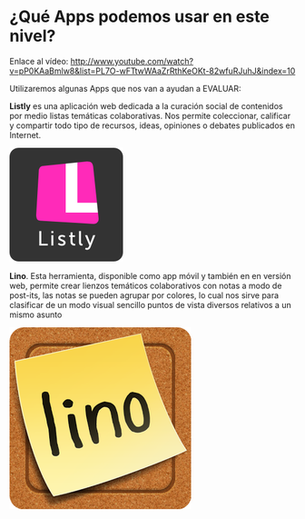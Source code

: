 # ¿Qué Apps podemos usar en este nivel?

Enlace al vídeo: [](http://www.youtube.com/watch?v=pP0KAaBmlw8&list=PL7O-wFTtwWAaZrRthKeOKt-82wfuRJuhJ&index=10)http://www.youtube.com/watch?v=pP0KAaBmlw8&list=PL7O-wFTtwWAaZrRthKeOKt-82wfuRJuhJ&index=10

Utilizaremos algunas Apps que nos van a ayudan a EVALUAR:

**Listly** es una aplicación web dedicada a la curación social de contenidos por medio listas temáticas colaborativas. Nos permite coleccionar, calificar y compartir todo tipo de recursos, ideas, opiniones o debates publicados en Internet.


![Icono Listly](img/listly.png "Listy")


**Lino**. Esta herramienta, disponible como app móvil y también en en versión web, permite crear lienzos temáticos colaborativos con notas a modo de post-its, las notas se pueden agrupar por colores, lo cual nos sirve para clasificar de un modo visual sencillo puntos de vista diversos relativos a un mismo asunto


![Icono Lino](img/logolinoit.png "Lino")
